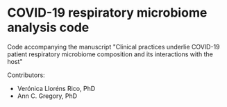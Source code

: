 # COVID-19 respiratory microbiome analysis code
Code accompanying the manuscript "Clinical practices underlie COVID-19 patient respiratory microbiome composition and its interactions with the host"

Contributors: 
* Verónica Lloréns Rico, PhD
* Ann C. Gregory, PhD
